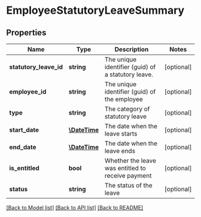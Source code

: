 # EmployeeStatutoryLeaveSummary

## Properties
Name | Type | Description | Notes
------------ | ------------- | ------------- | -------------
**statutory_leave_id** | **string** | The unique identifier (guid) of a statutory leave. | [optional] 
**employee_id** | **string** | The unique identifier (guid) of the employee | [optional] 
**type** | **string** | The category of statutory leave | [optional] 
**start_date** | [**\DateTime**](\DateTime.md) | The date when the leave starts | [optional] 
**end_date** | [**\DateTime**](\DateTime.md) | The date when the leave ends | [optional] 
**is_entitled** | **bool** | Whether the leave was entitled to receive payment | [optional] 
**status** | **string** | The status of the leave | [optional] 

[[Back to Model list]](../README.md#documentation-for-models) [[Back to API list]](../README.md#documentation-for-api-endpoints) [[Back to README]](../README.md)


